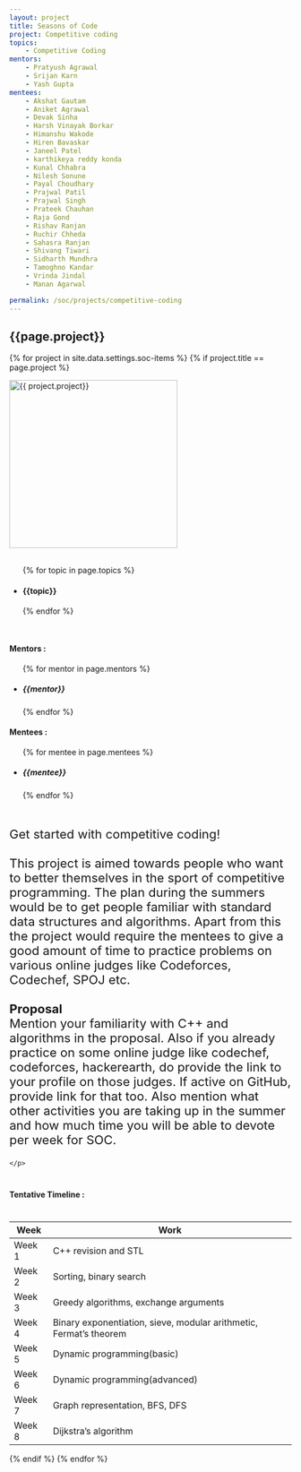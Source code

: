 ```yaml
---
layout: project
title: Seasons of Code
project: Competitive coding 
topics:
    - Competitive Coding
mentors:
    - Pratyush Agrawal
    - Srijan Karn
    - Yash Gupta   
mentees:
    - Akshat Gautam
    - Aniket Agrawal
    - Devak Sinha
    - Harsh Vinayak Borkar
    - Himanshu Wakode
    - Hiren Bavaskar
    - Janeel Patel
    - karthikeya reddy konda
    - Kunal Chhabra
    - Nilesh Sonune
    - Payal Choudhary
    - Prajwal Patil
    - Prajwal Singh
    - Prateek Chauhan
    - Raja Gond
    - Rishav Ranjan
    - Ruchir Chheda
    - Sahasra Ranjan
    - Shivang Tiwari
    - Sidharth Mundhra
    - Tamoghno Kandar
    - Vrinda Jindal
    - Manan Agarwal

permalink: /soc/projects/competitive-coding
---
```


<h2 class="display1 m-3 p-3 text-center">{{page.project}}</h2>

{% for project in site.data.settings.soc-items %}
{% if project.title == page.project %}
<div>
    <img src="{{ site.baseurl }}/{{ project.image }}"  width = "300" height="300" alt="{{ project.project}}" class="border rounded img-soc">
</div>
<div>
    <br>
    <ul>
        {% for topic in page.topics %}
        <li><h4 class="text-primary text-center">{{topic}}</h4></li>
        {% endfor %}
    </ul>
    <br>
    <h4 class="display3  ">Mentors :</h4> 
    <ul>
        {% for mentor in page.mentors %}
        <li><h5 class=" ">{{mentor}}</h5></li>
        {% endfor %}
    </ul>
    <h4 class="display3  ">Mentees :</h4> 
    <ul>
        {% for mentee in page.mentees %}
        <li><h5 class="">{{mentee}}</h5></li>
        {% endfor %}
    </ul>
</div>
<div>
    <p class="display3" style = "font-size:22px;" >
        <br>
        Get started with competitive coding!
        <br><br>
        This project is aimed towards people who want to better themselves in the sport of competitive programming. The plan during the summers would be to get people familiar with standard data structures and algorithms. Apart from this the project would require the mentees to give a good amount of time to practice problems on various online judges like Codeforces, Codechef, SPOJ etc.
        <br><br>
        <strong>Proposal</strong>
        <br>
        Mention your familiarity with C++ and algorithms in the proposal. Also if you already practice on some online judge like codechef, codeforces, hackerearth, do provide the link to your profile on those judges. If active on GitHub, provide link for that too. Also mention what other activities you are taking up in the summer and how much time you will be able to devote per week for SOC.
        
    </p>
</div>
<div>
    <h4 class="display3" style="margin:40px 0px 40px 0px;">Tentative Timeline :</h4>
    <table class="table table-striped">
    <thead>
        <tr>
        <th>Week</th>
        <th>Work</th>
        </tr>
    </thead>
    <tbody>
        <tr>
        <td  >Week 1</td>
      <td>C++ revision and STL</td>
    </tr>
    <tr>
      <td>Week 2</td>
      <td>Sorting, binary search</td>
    </tr>
    <tr>
      <td>Week 3</td>
      <td>Greedy algorithms, exchange arguments</td>
    </tr>
    <tr>
      <td>Week 4</td>
      <td>Binary exponentiation, sieve, modular arithmetic, Fermat’s theorem</td>
    </tr>
    <tr>
      <td>Week 5</td>
      <td>Dynamic programming(basic)</td>
    </tr>
    <tr>
      <td>Week 6</td>
      <td>Dynamic programming(advanced)</td>
    </tr>
    <tr>
      <td>Week 7</td>
      <td>Graph representation, BFS, DFS</td>
    </tr>
    <tr>
      <td>Week 8</td>
      <td>Dijkstra’s algorithm</td>
    </tr>
    </tbody>
    </table>
</div>
{% endif %}
{% endfor %}
